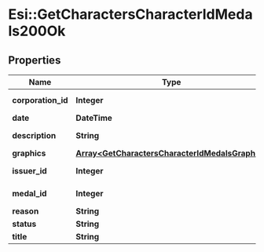 # Esi::GetCharactersCharacterIdMedals200Ok

## Properties
Name | Type | Description | Notes
------------ | ------------- | ------------- | -------------
**corporation_id** | **Integer** | corporation_id integer | 
**date** | **DateTime** | date string | 
**description** | **String** | description string | 
**graphics** | [**Array&lt;GetCharactersCharacterIdMedalsGraphic&gt;**](GetCharactersCharacterIdMedalsGraphic.md) | graphics array | 
**issuer_id** | **Integer** | issuer_id integer | 
**medal_id** | **Integer** | medal_id integer | 
**reason** | **String** | reason string | 
**status** | **String** | status string | 
**title** | **String** | title string | 


